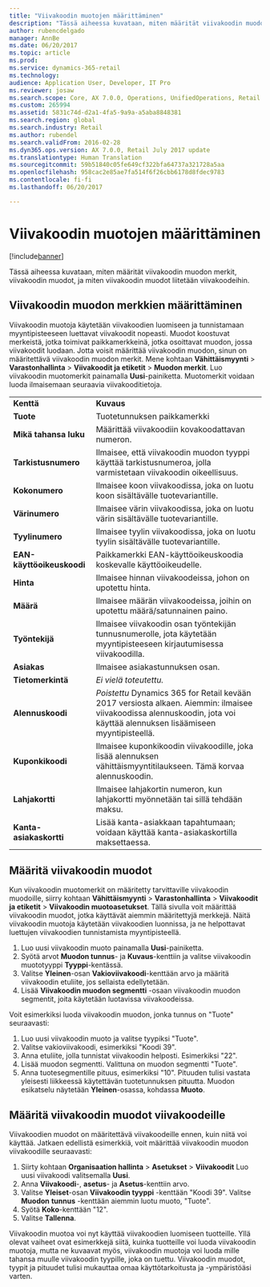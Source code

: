 ```yaml
---
title: "Viivakoodin muotojen määrittäminen"
description: "Tässä aiheessa kuvataan, miten määrität viivakoodin muodon merkit, viivakoodin muodot, ja miten viivakoodin muodot liitetään viivakoodeihin."
author: rubencdelgado
manager: AnnBe
ms.date: 06/20/2017
ms.topic: article
ms.prod: 
ms.service: dynamics-365-retail
ms.technology: 
audience: Application User, Developer, IT Pro
ms.reviewer: josaw
ms.search.scope: Core, AX 7.0.0, Operations, UnifiedOperations, Retail
ms.custom: 265994
ms.assetid: 5831c74d-d2a1-4fa5-9a9a-a5aba8848381
ms.search.region: global
ms.search.industry: Retail
ms.author: rubendel
ms.search.validFrom: 2016-02-28
ms.dyn365.ops.version: AX 7.0.0, Retail July 2017 update
ms.translationtype: Human Translation
ms.sourcegitcommit: 59b51840c05fe649cf322bfa64737a321728a5aa
ms.openlocfilehash: 958cac2e85ae7fa514f6f26cbb6178d8fdec9783
ms.contentlocale: fi-fi
ms.lasthandoff: 06/20/2017

---
```


# <a name="set-up-bar-code-masks"></a>Viivakoodin muotojen määrittäminen

[!include[banner](includes/banner.md)]


Tässä aiheessa kuvataan, miten määrität viivakoodin muodon merkit, viivakoodin muodot, ja miten viivakoodin muodot liitetään viivakoodeihin.

<a name="set-up-bar-code-mask-characters"></a>Viivakoodin muodon merkkien määrittäminen
-------------------------------

Viivakoodin muotoja käytetään viivakoodien luomiseen ja tunnistamaan myyntipisteeseen luettavat viivakoodit nopeasti. Muodot koostuvat merkeistä, jotka toimivat paikkamerkkeinä, jotka osoittavat muodon, jossa viivakoodit luodaan. Jotta voisit määrittää viivakoodin muodon, sinun on määritettävä viivakoodin muodon merkit. Mene kohtaan **Vähittäismyynti** &gt; **Varastonhallinta** &gt; **Viivakoodit ja etiketit** &gt; **Muodon merkit**. Luo viivakoodin muotomerkit painamalla **Uusi**-painiketta. Muotomerkit voidaan luoda ilmaisemaan seuraavia viivakooditietoja.

|                      |                                                                                                                 |
|----------------------|-----------------------------------------------------------------------------------------------------------------|
| **Kenttä**            | **Kuvaus**                                                                                                 |
| **Tuote**          | Tuotetunnuksen paikkamerkki                                                                                     |
| **Mikä tahansa luku**       | Määrittää viivakoodiin kovakoodattavan numeron.                                                  |
| **Tarkistusnumero**      | Ilmaisee, että viivakoodin muodon tyyppi käyttää tarkistusnumeroa, jolla varmistetaan viivakoodin oikeellisuus. |
| **Kokonumero**       | Ilmaisee koon viivakoodissa, joka on luotu koon sisältävälle tuotevariantille.                                 |
| **Värinumero**      | Ilmaisee värin viivakoodissa, joka on luotu värin sisältävälle tuotevariantille.                               |
| **Tyylinumero**      | Ilmaisee tyylin viivakoodissa, joka on luotu tyylin sisältävälle tuotevariantille.                             |
| **EAN-käyttöoikeuskoodi** | Paikkamerkki EAN-käyttöoikeuskoodia koskevalle käyttöoikeudelle.                                                       |
| **Hinta**            | Ilmaisee hinnan viivakoodeissa, johon on upotettu hinta.                                                                   |
| **Määrä**         | Ilmaisee määrän viivakoodeissa, joihin on upotettu määrä/satunnainen paino.                                                |
| **Työntekijä**         | Ilmaisee viivakoodin osan työntekijän tunnusnumerolle, jota käytetään myyntipisteeseen kirjautumisessa viivakoodilla.                                  |
| **Asiakas**         | Ilmaisee asiakastunnuksen osan.                                                                                  |
| **Tietomerkintä**       | *Ei vielä toteutettu.*                                                                                          |
| **Alennuskoodi**    | *Poistettu* Dynamics 365 for Retail kevään 2017 versiosta alkaen. Aiemmin: ilmaisee viivakoodissa alennuskoodin, jota voi käyttää alennuksen lisäämiseen myyntipisteellä.                                                                   |
| **Kuponkikoodi**      | Ilmaisee kuponkikoodin viivakoodille, joka lisää alennuksen vähittäismyyntitilaukseen. Tämä korvaa alennuskoodin.     |
| **Lahjakortti**        | Ilmaisee lahjakortin numeron, kun lahjakortti myönnetään tai sillä tehdään maksu.                                               |
| **Kanta-asiakaskortti**     | Lisää kanta-asiakkaan tapahtumaan; voidaan käyttää kanta-asiakaskortilla maksettaessa.                             |

## <a name="define-bar-code-masks"></a>Määritä viivakoodin muodot
Kun viivakoodin muotomerkit on määritetty tarvittaville viivakoodin muodoille, siirry kohtaan **Vähittäismyynti** &gt; **Varastonhallinta** &gt; **Viivakoodit ja etiketit** &gt; **Viivakoodin muotoasetukset**. Tällä sivulla voit määrittää viivakoodin muodot, jotka käyttävät aiemmin määritettyjä merkkejä. Näitä viivakoodin muotoja käytetään viivakoodien luonnissa, ja ne helpottavat luettujen viivakoodien tunnistamista myyntipisteellä.

1.  Luo uusi viivakoodin muoto painamalla **Uusi**-painiketta.
2.  Syötä arvot **Muodon tunnus**- ja **Kuvaus**-kenttiin ja valitse viivakoodin muototyyppi **Tyyppi**-kentässä.
3.  Valitse **Yleinen**-osan **Vakioviivakoodi**-kenttään arvo ja määritä viivakoodin etuliite, jos sellaista edellytetään.
4.  Lisää **Viivakoodin muodon segmentti** -osaan viivakoodin muodon segmentit, joita käytetään luotavissa viivakoodeissa.

Voit esimerkiksi luoda viivakoodin muodon, jonka tunnus on "Tuote" seuraavasti:

1.  Luo uusi viivakoodin muoto ja valitse tyypiksi "Tuote".
2.  Valitse vakioviivakoodi, esimerkiksi "Koodi 39".
3.  Anna etuliite, jolla tunnistat viivakoodin helposti. Esimerkiksi "22".
4.  Lisää muodon segmentti. Valittuna on muodon segmentti "Tuote".
5.  Anna tuotesegmentille pituus, esimerkiksi "10". Pituuden tulisi vastata yleisesti liikkeessä käytettävän tuotetunnuksen pituutta. Muodon esikatselu näytetään **Yleinen**-osassa, kohdassa **Muoto**.

## <a name="assign-bar-code-masks-to-bar-codes"></a>Määritä viivakoodin muodot viivakoodeille
Viivakoodien muodot on määritettävä viivakoodeille ennen, kuin niitä voi käyttää. Jatkaen edellistä esimerkkiä, voit määrittää viivakoodin muodon viivakoodille seuraavasti:

1.  Siirty kohtaan **Organisaation hallinta** &gt; **Asetukset** &gt; **Viivakoodit** Luo uusi viivakoodi valitsemalla **Uusi**.
2.  Anna **Viivakoodi**-, **asetus**- ja **Asetus**-kenttiin arvo.
3.  Valitse **Yleiset**-osan **Viivakoodin tyyppi** -kenttään "Koodi 39". Valitse **Muodon** **tunnus** -kenttään aiemmin luotu muoto, "Tuote".
4.  Syötä **Koko**-kenttään "12".
5.  Valitse **Tallenna**.

Viivakoodin muotoa voi nyt käyttää viivakoodien luomiseen tuotteille. Yllä olevat vaiheet ovat esimerkkejä siitä, kuinka tuotteille voi luoda viivakoodin muotoja, mutta ne kuvaavat myös, viivakoodin muotoja voi luoda mille tahansa muulle viivakoodin tyypille, joka on tuettu. Viivakoodin muodot, tyypit ja pituudet tulisi mukauttaa omaa käyttötarkoitusta ja -ympäristöäsi varten.




